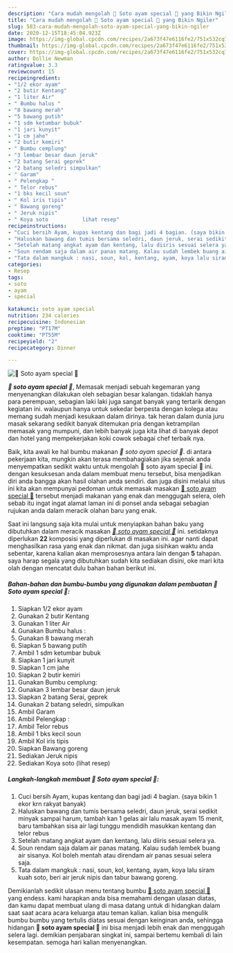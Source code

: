 ```yaml
---
description: "Cara mudah mengolah 🐔 Soto ayam special 🐣 yang Bikin Ngiler"
title: "Cara mudah mengolah 🐔 Soto ayam special 🐣 yang Bikin Ngiler"
slug: 583-cara-mudah-mengolah-soto-ayam-special-yang-bikin-ngiler
date: 2020-12-15T18:45:04.923Z
image: https://img-global.cpcdn.com/recipes/2a673f47e6116fe2/751x532cq70/🐔-soto-ayam-special-🐣-foto-resep-utama.jpg
thumbnail: https://img-global.cpcdn.com/recipes/2a673f47e6116fe2/751x532cq70/🐔-soto-ayam-special-🐣-foto-resep-utama.jpg
cover: https://img-global.cpcdn.com/recipes/2a673f47e6116fe2/751x532cq70/🐔-soto-ayam-special-🐣-foto-resep-utama.jpg
author: Dollie Newman
ratingvalue: 3.3
reviewcount: 15
recipeingredient:
- "1/2 ekor ayam"
- "2 butir Kentang"
- "1 liter Air"
- " Bumbu halus "
- "8 bawang merah"
- "5 bawang putih"
- "1 sdm ketumbar bubuk"
- "1 jari kunyit"
- "1 cm jahe"
- "2 butir kemiri"
- " Bumbu cemplung"
- "3 lembar besar daun jeruk"
- "2 batang Serai geprek"
- "2 batang seledri simpulkan"
- " Garam"
- " Pelengkap "
- " Telor rebus"
- "1 bks kecil soun"
- " Kol iris tipis"
- " Bawang goreng"
- " Jeruk nipis"
- " Koya soto           lihat resep"
recipeinstructions:
- "Cuci bersih Ayam, kupas kentang dan bagi jadi 4 bagian. (saya bikin 1 ekor krn rakyat banyak)"
- "Haluskan bawang dan tumis bersama seledri, daun jeruk, serai sedikit minyak sampai harum, tambah kan 1 gelas air lalu masak ayam 15 menit, baru tambahkan sisa air lagi tunggu mendidih masukkan kentang dan telor rebus"
- "Setelah matang angkat ayam dan kentang, lalu diiris sesuai selera ya."
- "Soun rendam saja dalam air panas matang. Kalau sudah lembek buang air sisanya. Kol boleh mentah atau direndam air panas sesuai selera saja."
- "Tata dalam mangkuk : nasi, soun, kol, kentang, ayam, koya lalu siram kuah soto, beri air jeruk nipis dan tabur bawang goreng."
categories:
- Resep
tags:
- soto
- ayam
- special

katakunci: soto ayam special 
nutrition: 234 calories
recipecuisine: Indonesian
preptime: "PT17M"
cooktime: "PT55M"
recipeyield: "2"
recipecategory: Dinner

---
```



![🐔 Soto ayam special 🐣](https://img-global.cpcdn.com/recipes/2a673f47e6116fe2/751x532cq70/🐔-soto-ayam-special-🐣-foto-resep-utama.jpg)

<b><i>🐔 soto ayam special 🐣</i></b>, Memasak menjadi sebuah kegemaran yang menyenangkan dilakukan oleh sebagian besar kalangan. tidaklah hanya para perempuan, sebagian laki laki juga sangat banyak yang tertarik dengan kegiatan ini. walaupun hanya untuk sekedar berpesta dengan kolega atau memang sudah menjadi kesukaan dalam dirinya. tak heran dalam dunia juru masak sekarang sedikit banyak ditemukan pria dengan ketrampilan memasak yang mumpuni, dan lebih banyak juga kita lihat di banyak depot dan hotel yang mempekerjakan koki cowok sebagai chef terbaik nya.

Baik, kita awali ke hal bumbu makanan <i>🐔 soto ayam special 🐣</i>. di antara pekerjaan kita, mungkin akan terasa membahagiakan jika sejenak anda menyempatkan sedikit waktu untuk mengolah 🐔 soto ayam special 🐣 ini. dengan kesuksesan anda dalam membuat menu tersebut, bisa menjadikan diri anda bangga akan hasil olahan anda sendiri. dan juga disini melalui situs ini kita akan mempunyai pedoman untuk memasak masakan <u>🐔 soto ayam special 🐣</u> tersebut menjadi makanan yang enak dan menggugah selera, oleh sebab itu ingat ingat alamat laman ini di ponsel anda sebagai sebagian rujukan anda dalam meracik olahan baru yang enak.




Saat ini langsung saja kita mulai untuk menyiapkan bahan baku yang dibutuhkan dalam meracik masakan <u><i>🐔 soto ayam special 🐣</i></u> ini. setidaknya diperlukan <b>22</b> komposisi yang diperlukan di masakan ini. agar nanti dapat menghasilkan rasa yang enak dan nikmat. dan juga sisihkan waktu anda sebentar, karena kalian akan memprosesnya antara lain dengan <b>5</b> tahapan. saya harap segala yang dibutuhkan sudah kita sediakan disini, oke mari kita olah dengan mencatat dulu bahan bahan berikut ini.

<!--inarticleads1-->

##### Bahan-bahan dan bumbu-bumbu yang digunakan dalam pembuatan 🐔 Soto ayam special 🐣:

1. Siapkan 1/2 ekor ayam
1. Gunakan 2 butir Kentang
1. Gunakan 1 liter Air
1. Gunakan  Bumbu halus :
1. Gunakan 8 bawang merah
1. Siapkan 5 bawang putih
1. Ambil 1 sdm ketumbar bubuk
1. Siapkan 1 jari kunyit
1. Siapkan 1 cm jahe
1. Siapkan 2 butir kemiri
1. Gunakan  Bumbu cemplung:
1. Gunakan 3 lembar besar daun jeruk
1. Siapkan 2 batang Serai, geprek
1. Gunakan 2 batang seledri, simpulkan
1. Ambil  Garam
1. Ambil  Pelengkap :
1. Ambil  Telor rebus
1. Ambil 1 bks kecil soun
1. Ambil  Kol iris tipis
1. Siapkan  Bawang goreng
1. Sediakan  Jeruk nipis
1. Sediakan  Koya soto           (lihat resep)




<!--inarticleads2-->

##### Langkah-langkah membuat 🐔 Soto ayam special 🐣:

1. Cuci bersih Ayam, kupas kentang dan bagi jadi 4 bagian. (saya bikin 1 ekor krn rakyat banyak)
1. Haluskan bawang dan tumis bersama seledri, daun jeruk, serai sedikit minyak sampai harum, tambah kan 1 gelas air lalu masak ayam 15 menit, baru tambahkan sisa air lagi tunggu mendidih masukkan kentang dan telor rebus
1. Setelah matang angkat ayam dan kentang, lalu diiris sesuai selera ya.
1. Soun rendam saja dalam air panas matang. Kalau sudah lembek buang air sisanya. Kol boleh mentah atau direndam air panas sesuai selera saja.
1. Tata dalam mangkuk : nasi, soun, kol, kentang, ayam, koya lalu siram kuah soto, beri air jeruk nipis dan tabur bawang goreng.




Demikianlah sedikit ulasan menu tentang bumbu <u>🐔 soto ayam special 🐣</u> yang endess. kami harapkan anda bisa memahami dengan ulasan diatas, dan kamu dapat membuat ulang di masa datang untuk di hidangkan dalam saat saat acara acara keluarga atau teman kalian. kalian bisa mengulik bumbu bumbu yang tertulis diatas sesuai dengan keinginan anda, sehingga hidangan <b>🐔 soto ayam special 🐣</b> ini bisa menjadi lebih enak dan menggugah selera lagi. demikian penjabaran singkat ini, sampai bertemu kembali di lain kesempatan. semoga hari kalian menyenangkan.
